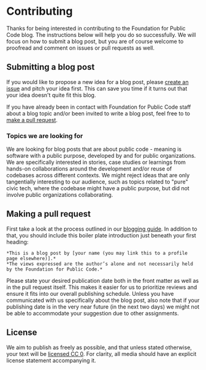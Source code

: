 # Contributing

Thanks for being interested in contributing to the Foundation for Public Code blog.
The instructions below will help you do so successfully.
We will focus on how to submit a blog post, but you are of course welcome to proofread and comment on issues or pull requests as well.

## Submitting a blog post

If you would like to propose a new idea for a blog post, please [create an issue](https://github.com/publiccodenet/blog/issues/new/choose) and pitch your idea first.
This can save you time if it turns out that your idea doesn't quite fit this blog.

If you have already been in contact with Foundation for Public Code staff about a blog topic and/or been invited to write a blog post, feel free to to [make a pull request](#making-a-pull-request).

### Topics we are looking for

We are looking for blog posts that are about public code - meaning is software with a public purpose, developed by and for public organizations.
We are specifically interested in stories, case studies or learnings from hands-on collaborations around the development and/or reuse of codebases across different contexts.
We might reject ideas that are only tangentially interesting to our audience, such as topics related to "pure" civic tech, where the codebase might have a public purpose, but did not involve public organizations collaborating.

## Making a pull request

First take a look at the process outlined in our [blogging guide](https://about.publiccode.net/activities/communication/blogging.html).
In addition to that, you should include this boiler plate introduction just beneath your first heading:

```
*This is a blog post by [your name (you may link this to a profile page elsewhere)].*
*The views expressed are the author’s alone and not necessarily held by the Foundation for Public Code.*
```

Please state your desired publication date both in the front matter as well as in the pull request itself.
This makes it easier for us to prioritize reviews and ensure it fits into our overall publishing schedule.
Unless you have communicated with us specifically about the blog post, also note that if your publishing date is in the very near future (in the next two days) we might not be able to accommodate your suggestion due to other assignments.

## License

We aim to publish as freely as possible, and that unless stated otherwise, your text will be [licensed CC 0](LICENSE.md).
For clarity, all media should have an explicit license statement accompanying it.
